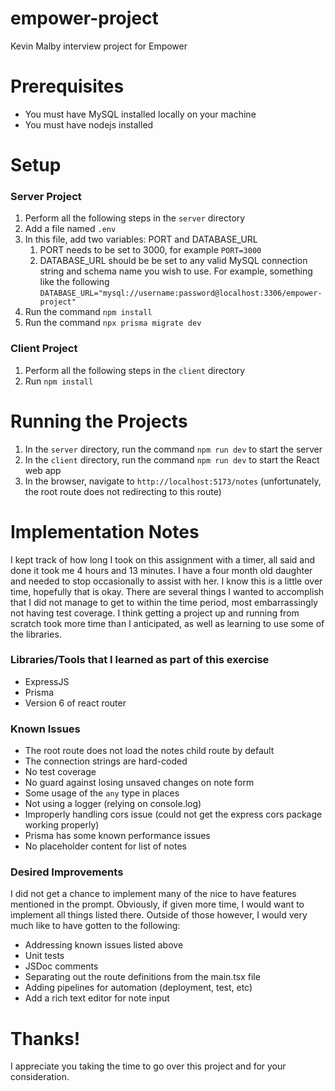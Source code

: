 # empower-project
Kevin Malby interview project for Empower

# Prerequisites

- You must have MySQL installed locally on your machine
- You must have nodejs installed

# Setup

### Server Project
1. Perform all the following steps in the `server` directory
2. Add a file named `.env`
3. In this file, add two variables: PORT and DATABASE_URL 
   1. PORT needs to be set to 3000, for example `PORT=3000`
   2. DATABASE_URL should be be set to any valid MySQL connection string and schema name you wish to use. For example,
    something like the following  
    `DATABASE_URL="mysql://username:password@localhost:3306/empower-project"`
4. Run the command `npm install`
5. Run the command `npx prisma migrate dev`

### Client Project
1. Perform all the following steps in the `client` directory
2. Run `npm install`

# Running the Projects

1. In the `server` directory, run the command `npm run dev` to start the server
2. In the `client` directory, run the command `npm run dev` to start the React web app
3. In the browser, navigate to `http://localhost:5173/notes` (unfortunately, the root route does not redirecting to this route)

# Implementation Notes

I kept track of how long I took on this assignment with a timer, all said and done it took me 4 hours and 13 minutes. I have a four month old daughter and needed to stop occasionally to assist with her. I know this is a little over time, hopefully that is okay. There are several things I wanted to accomplish that I did not manage to get to within the time period, most embarrassingly not having test coverage. I think getting a project up and running from scratch took more time than I anticipated, as well as learning to use some of the libraries.

### Libraries/Tools that I learned as part of this exercise
- ExpressJS
- Prisma
- Version 6 of react router

### Known Issues
- The root route does not load the notes child route by default
- The connection strings are hard-coded
- No test coverage
- No guard against losing unsaved changes on note form
- Some usage of the `any` type in places
- Not using a logger (relying on console.log)
- Improperly handling cors issue (could not get the express cors package working properly)
- Prisma has some known performance issues
- No placeholder content for list of notes

### Desired Improvements

I did not get a chance to implement many of the nice to have features mentioned in the prompt. Obviously, if given more time, I would want to implement all things listed there. Outside of those however, I would very much like to have gotten to the following:
- Addressing known issues listed above
- Unit tests
- JSDoc comments
- Separating out the route definitions from the main.tsx file
- Adding pipelines for automation (deployment, test, etc)
- Add a rich text editor for note input

# Thanks!

I appreciate you taking the time to go over this project and for your consideration.